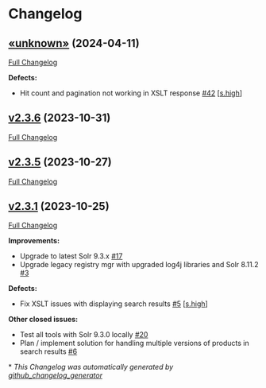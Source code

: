# Changelog

## [«unknown»](https://github.com/NASA-PDS/registry-mgr-legacy/tree/«unknown») (2024-04-11)

[Full Changelog](https://github.com/NASA-PDS/registry-mgr-legacy/compare/v2.3.6...«unknown»)

**Defects:**

- Hit count and pagination not working in XSLT response [\#42](https://github.com/NASA-PDS/registry-mgr-legacy/issues/42) [[s.high](https://github.com/NASA-PDS/registry-mgr-legacy/labels/s.high)]

## [v2.3.6](https://github.com/NASA-PDS/registry-mgr-legacy/tree/v2.3.6) (2023-10-31)

[Full Changelog](https://github.com/NASA-PDS/registry-mgr-legacy/compare/v2.3.5...v2.3.6)

## [v2.3.5](https://github.com/NASA-PDS/registry-mgr-legacy/tree/v2.3.5) (2023-10-27)

[Full Changelog](https://github.com/NASA-PDS/registry-mgr-legacy/compare/v2.3.1...v2.3.5)

## [v2.3.1](https://github.com/NASA-PDS/registry-mgr-legacy/tree/v2.3.1) (2023-10-25)

[Full Changelog](https://github.com/NASA-PDS/registry-mgr-legacy/compare/892db6f600770c0fdc8191c03fd16559127e37b6...v2.3.1)

**Improvements:**

- Upgrade to latest Solr 9.3.x [\#17](https://github.com/NASA-PDS/registry-mgr-legacy/issues/17)
- Upgrade legacy registry mgr with upgraded log4j libraries and Solr 8.11.2 [\#3](https://github.com/NASA-PDS/registry-mgr-legacy/issues/3)

**Defects:**

- Fix XSLT issues with displaying search results [\#5](https://github.com/NASA-PDS/registry-mgr-legacy/issues/5) [[s.high](https://github.com/NASA-PDS/registry-mgr-legacy/labels/s.high)]

**Other closed issues:**

- Test all tools with Solr 9.3.0 locally [\#20](https://github.com/NASA-PDS/registry-mgr-legacy/issues/20)
- Plan / implement solution for handling multiple versions of products in search results [\#6](https://github.com/NASA-PDS/registry-mgr-legacy/issues/6)



\* *This Changelog was automatically generated by [github_changelog_generator](https://github.com/github-changelog-generator/github-changelog-generator)*
